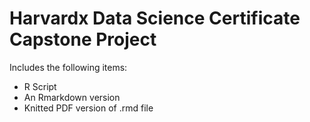 # Harvardx Data Science Certificate Capstone Project

Includes the following items: 
- R Script 
- An Rmarkdown version 
- Knitted PDF version of .rmd file
